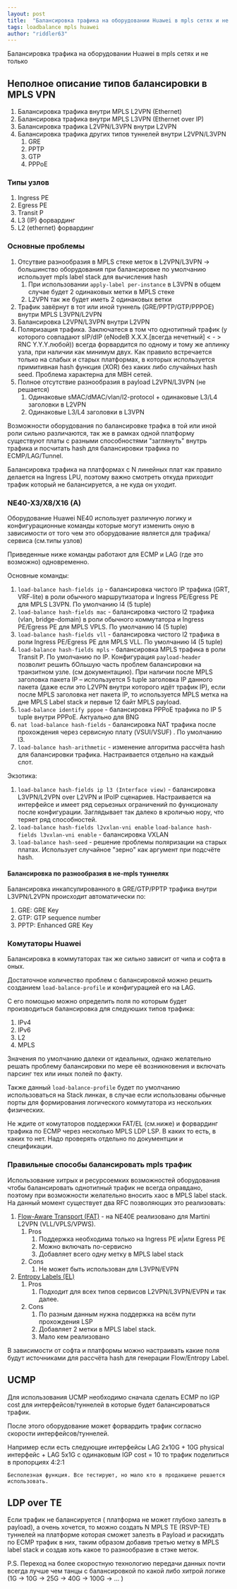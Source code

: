 ```yaml
---
layout: post
title:  "Балансировка трафика на оборудовании Huawei в mpls сетях и не только"
tags: loadbalance mpls huawei
author: "riddler63"
---
```


Балансировка трафика на оборудовании Huawei в mpls сетях и не только

## Неполное описание типов балансировки в MPLS VPN

1. Балансировка трафика внутри MPLS L2VPN (Ethernet)
1. Балансировка трафика внутри MPLS L3VPN (Ethernet over IP)
1. Балансировка трафика L2VPN/L3VPN внутри L2VPN
1. Балансировка трафика других типов туннелей внутри L2VPN/L3VPN
   1. GRE
   1. PPTP
   1. GTP
   1. PPPoE

### Типы узлов

1. Ingress PE
1. Egress PE
1. Transit P
1. L3 (IP) форвардинг
1. L2 (ethernet) форвардинг

### Основные проблемы

1. Отсутвие разнообразия в MPLS стеке меток в L2VPN/L3VPN -> большинство оборудования при балансировке по умолчанию использует mpls label stack для вычисления hash
   1. При использовании `apply-label per-instance` в L3VPN в общем случае будет 2 одинаковых метки в MPLS стеке
   2. L2VPN так же будет иметь 2 одинаковых ветки
2. Трафик завёрнут в тот или иной туннель (GRE/PPTP/GTP/PPPOE) внутри MPLS L3VPN/L2VPN
3. Балансировка L2VPN/L3VPN внутри L2VPN
4. Поляризация трафика. Заключатеся в том что однотипный трафик (у которого совпадают sIP/dIP (eNodeB X.X.X.[всегда нечетный] < - > RNC Y.Y.Y.любой)) всегда форвардится по одному и тому же аплинку узла, при наличии как минимум двух. Как правило встречается только на слабых и старых платформах, в которых используется примитивная hash функция (XOR) без каких либо случайных hash seed. Проблема характерна для MBH сетей.
5. Полное отсутствие разнообразия в payload L2VPN/L3VPN (не решается)
   1. Одинаковые sMAC/dMAC/vlan/l2-protocol + одинаковые L3/L4 заголовки в L2VPN
   2. Одинаковые L3/L4 заголовки в L3VPN

Возможности оборудования по балансировке трафка в той или иной роли сильно различаются, так же в рамках одной платформу существуют платы с разными способностями "заглянуть" внутрь трафика и посчитать hash для балансировки трафика по ECMP/LAG/Tunnel.

Балансировка трафика на платформах с N линейных плат как правило делается на Ingress LPU, поэтому важно смотреть откуда приходит трафик который не балансируется, а не куда он уходит.

### NE40-X3/X8/X16 (A)

Оборудование Huawei NE40 использует различную логику и конфигурационные команды которые могут изменить оную в зависимости от того чем это оборудование является для трафика/сервиса (см.типы узлов)

Приведенные ниже команды работают для ECMP и LAG (где это возможно) одновременно.

Основные команды:

1. `load-balance hash-fields ip`  - балансировка чистого IP трафика (GRT, VRF-lite) в роли обычного маршрутизатора и Ingress PE/Egress PE для MPLS L3VPN. По умолчанию l4 (5 tuple)
2. `load-balance hash-fields mac` - балансировка чистого l2 трафика (vlan, bridge-domain) в роли обычного коммутатора и Ingress PE/Egress PE для MPLS VPLS. По умолчанию l4 (5 tuple)
3. `load-balance hash-fields vll`  - балансировка чистого l2 трафика в роли Ingress PE/Egress PE для MPLS VLL. По умолчанию l4 (5 tuple)
4. `load-balance hash-fields mpls` - балансировка MPLS трафика в роли Transit P. По умолчанию по IP. Конфигурация `payload-header` позволит решить бОльшую часть проблем балансировки на транзитном узле. (см документацию). При наличии после MPLS заголовка пакета IP – используется 5 tuple заголовка IP данного пакета (даже если это L2VPN внутри которого идёт трафик IP),  если после MPLS заголовка нет пакета IP, то используется MPLS метка на дне MPLS Label stack и первые 12 байт MPLS payload.
5. `load-balance identify pppoe` - балансировка PPPoE трафика по IP 5 tuple внутри PPPoE. Актуально для BNG
6. `nat load-balance hash-fields` - балансировка NAT трафика после прохождения через сервисную плату (VSUI/VSUF) . По умолчанию l3.
7. `load-balance hash-arithmetic` - изменение алгоритма рассчёта hash для балансировки трафика. Настраивается отдельно на каждый слот.

Экзотика:

1. `load-balance hash-fields ip l3 (Interface view)` - балансировка L3VPN/L2VPN over L2VPN и IPoIP сценариев. Настраивается на интерфейсе и имеет ряд серьезных ограничений по функционалу после конфигурации. Заглядывает так далеко в кроличью нору, что теряет ряд способностей.
2. `load-balance hash-fields l2vxlan-vni enable` `load-balance hash-fields l3vxlan-vni enable` - балансировка VXLAN
3. `load-balance hash-seed` - решение проблемы поляризации на старых платах. Использует случайное "зерно" как аргумент при подсчёте hash.

#### Балансировка по разнообразия в не-mpls туннелях

Балансировка инкапсулированного в GRE/GTP/PPTP трафика внутри L3VPN/L2VPN происходит автоматически по:

1. GRE: GRE Key
1. GTP: GTP sequence number
1. PPTP: Enhanced GRE Key

### Комутаторы Huawei

Балансировка в коммутаторах так же сильно зависит от чипа и софта в оных.

Достаточное количество проблем с балансировкой можно решить созданием `load-balance-profile` и конфигурацией его на LAG.

С его помощью можно определить поля по которым будет производиться балансировка для следуюших типов трафика:

1. IPv4
2. IPv6
3. L2
4. MPLS

Значения по умолчанию далеки от идеальных, однако желательно решать проблему балансировки по мере её возникновения и включать парсинг тех или иных полей по факту.

Также данный `load-balance-profile` будет по умолчанию использоваться на Stack линках, в случае если использованы обычные порты для формирования логического коммутатора из нескольких физических.

Не ждите от комутаторов поддержки FAT/EL (см.ниже) и форвардинг трафика по ECMP через несколько MPLS LDP LSP. В каких то есть, в каких то нет. Надо проверять отдельно по документции и спецификации.

### Правильные способы балансировать mpls трафик

Использование хитрых и ресурсоемких возможностей оборудования чтобы балансировать однотипный трафик не всегда оправдано, поэтому при возможности желательно вносить хаос в MPLS label stack. На данный момент существует два RFC позволяющих это реализовать:

1. [Flow-Aware Transport (FAT)](https://tools.ietf.org/html/rfc6391) - на NE40E реализовано для Martini L2VPN (VLL/VPLS/VPWS).
   1. Pros
      1. Поддержка необходима только на Ingress PE и|или Egress PE
      1. Можно включать по-сервисно
      1. Добавляет всего одну метку в MPLS label stack
   1. Cons
      1. Не может быть использован для L3VPN/EVPN
1. [Entropy Labels (EL)](https://tools.ietf.org/html/rfc6790)
   1. Pros
      1. Подходит для всех типов сервисов L2VPN/L3VPN/EVPN и так далее.
   1. Cons
      1. По разным данным нужна поддержка на всём пути прохождения LSP
      1. Добавляет 2 метки в MPLS label stack.
      1. Мало кем реализовано

В зависимости от софта и платформы можно настраивать какие поля будут источниками для рассчёта hash для генерации Flow/Entropy Label.

## UCMP

Для использования UCMP необходимо сначала сделать ECMP по IGP cost для интерфейсов/туннелей в которые будет балансироваться трафик.

После этого оборудование может форвардить трафик согласно скорости интерфейсов/туннелей.

Например если есть следующие интерфейсы LAG 2x10G + 10G physical интерфейс + LAG 5x1G с одинаковым IGP cost = 10 то трафик поделиться в пропорциях 4:2:1

`Бесполезная функция. Все тестируют, но мало кто в продакшене решается использовать.`

## LDP over TE

Если трафик не балансируется ( платформа не может глубоко залезть в payload), а очень хочется, то можно создать N MPLS TE (RSVP-TE) туннелей на платформе которая сможет залезть в Payload и раскидать по ECMP трафик в них, таким образом добавив третью метку в MPLS label stack и создав хоть какое то разнообразие в стэке меток.  

P.S. Переход на более скоростную технологию передачи данных почти всегда лучше чем танцы с балансировкой по какой либо хитрой логике (1G -> 10G -> 25G -> 40G -> 100G -> ... )
